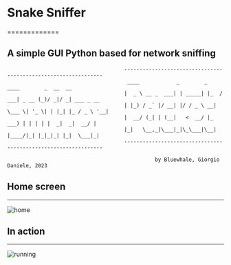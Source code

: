 # Snake Sniffer
=============
## A simple GUI Python based for network sniffing 

 
                                          ---------------------------------------------------------------
                                           ____            _        _     ____        _  __  __           
                                          |  _ \ __ _  ___| | _____| |_  / ___| _ __ (_)/ _|/ _| ___ _ __ 
                                          | |_) / _` |/ __| |/ / _ \ __| \___ \| '_ \| | |_| |_ / _ \ '__|
                                          |  __/ (_| | (__|   <  __/ |_   ___) | | | | |  _|  _|  __/ |   
                                          |_|   \__,_|\___|_|\_\___|\__| |____/|_| |_|_|_| |_|  \___|_|   
                                          ---------------------------------------------------------------

                                                    by Bluewhale, Giorgio Daniele, 2023    

## Home screen
-------------
![home](https://user-images.githubusercontent.com/103143708/226161868-ec7ad18a-869f-425d-a5ce-08240fd8bde0.png)

## In action
-------------
![running](https://user-images.githubusercontent.com/103143708/226161870-7977c659-d151-4682-8c5b-6d02c3081a09.png)


